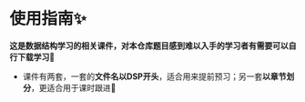 # 使用指南✨
**这是数据结构学习的相关课件，对本仓库题目感到难以入手的学习者有需要可以自行下载学习🎁**
* 课件有两套，一套的**文件名以DSP开头**，适合用来提前预习；另一套**以章节划分**，更适合用于课时跟进🎨
